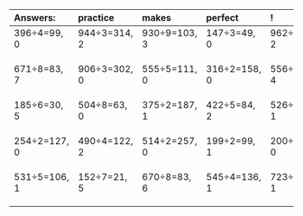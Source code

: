 | Answers: | practice | makes | perfect | ! |
| :--- | :--- | :--- | :--- | :--- |
| 396÷4=99, 0 | 944÷3=314, 2 | 930÷9=103, 3 | 147÷3=49, 0 | 962÷6=160, 2 | 
|   |   |   |   |   | 
|   |   |   |   |   | 
|   |   |   |   |   | 
| 671÷8=83, 7 | 906÷3=302, 0 | 555÷5=111, 0 | 316÷2=158, 0 | 556÷6=92, 4 | 
|   |   |   |   |   | 
|   |   |   |   |   | 
|   |   |   |   |   | 
| 185÷6=30, 5 | 504÷8=63, 0 | 375÷2=187, 1 | 422÷5=84, 2 | 526÷7=75, 1 | 
|   |   |   |   |   | 
|   |   |   |   |   | 
|   |   |   |   |   | 
| 254÷2=127, 0 | 490÷4=122, 2 | 514÷2=257, 0 | 199÷2=99, 1 | 200÷2=100, 0 | 
|   |   |   |   |   | 
|   |   |   |   |   | 
|   |   |   |   |   | 
| 531÷5=106, 1 | 152÷7=21, 5 | 670÷8=83, 6 | 545÷4=136, 1 | 723÷2=361, 1 | 
|   |   |   |   |   | 
|   |   |   |   |   | 
|   |   |   |   |   | 
